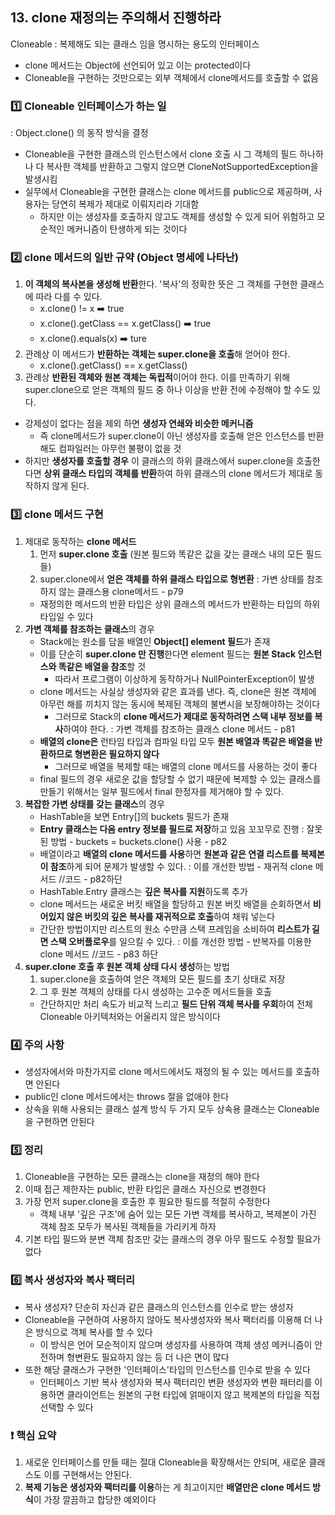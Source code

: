 ## 13. clone 재정의는 주의해서 진행하라
Cloneable : 복제해도 되는 클래스 임을 명시하는 용도의 인터페이스
* clone 메서드는 Object에 선언되어 있고 이는 protected이다
* Cloneable을 구현하는 것만으로는 외부 객체에서 clone메서드를 호출할 수 없음
### 1️⃣ Cloneable 인터페이스가 하는 일
: Object.clone() 의 동작 방식을 결정
* Cloneable을 구현한 클래스의 인스턴스에서 clone 호출 시 그 객체의 필드 하나하나 다 복사한 객체를 반환하고 그렇지 않으면 CloneNotSupportedException을 발생시킴
* 실무에서 Cloneable을 구현한 클래스는 clone 메서드를 public으로 제공하며, 사용자는 당연히 복제가 제대로 이뤄지리라 기대함
    * 하지만 이는 생성자를 호출하지 않고도 객체를 생성할 수 있게 되어 위험하고 모순적인 메커니즘이 탄생하게 되는 것이다
### 2️⃣ clone 메서드의 일반 규약 (Object 명세에 나타난)
1. **이 객체의 복사본을 생성해 반환**한다. '복사'의 정확한 뜻은 그 객체를 구현한 클래스에 따라 다를 수 있다.
    * x.clone() != x ➡️ true
    * x.clone().getClass == x.getClass() ➡️ true
    * x.clone().equals(x) ➡️ ture
2. 관례상 이 메서드가 **반환하는 객체는 super.clone을 호출**해 얻어야 한다.
    * x.clone().getClass() == x.getClass()
3. 관례상 **반환된 객체와 원본 객체는 독립적**이어야 한다. 이를 만족하기 위해 super.clone으로 얻은 객체의 필드 중 하나 이상을 반환 전에 수정해야 할 수도 있다.
* 강제성이 없다는 점을 제외 하면 **생성자 연쇄와 비슷한 메커니즘**
    * 즉 clone메서드가 super.clone이 아닌 생성자를 호출해 얻은 인스턴스를 반환해도 컴파일러는 아무런 불평이 없을 것
* 하지만 **생성자를 호출할 경우** 이 클래스의 하위 클래스에서 super.clone을 호출한다면 **상위 클래스 타입의 객체를 반환**하여 하위 클래스의 clone 메서드가 제대로 동작하지 않게 된다.
### 3️⃣ clone 메서드 구현
1. 제대로 동작하는 **clone 메서드**
    1. 먼저 **super.clone 호출** (원본 필드와 똑같은 값을 갖는 클래스 내의 모든 필드들)
    2. super.clone에서 **얻은 객체를 하위 클래스 타입으로 형변환**
: 가변 상태를 참조하지 않는 클래스용 clone메서드 - p79
    * 재정의한 메서드의 반환 타입은 상위 클래스의 메서드가 반환하는 타입의 하위 타입일 수 있다
2. **가변 객체를 참조하는 클래스**의 경우
    * Stack에는 원소를 담을 배열인 **Object[] element 필드**가 존재
    * 이를 단순히 **super.clone 만 진행**한다면 element 필드는 **원본 Stack 인스턴스와 똑같은 배열을 참조**할 것
        * 따라서 프로그램이 이상하게 동작하거나 NullPointerException이 발생
    * clone 메서드는 사실상 생성자와 같은 효과를 낸다. 즉, clone은 원본 객체에 아무런 해를 끼치지 않는 동시에 복제된 객체의 불변시을 보장해야하는 것이다
        * 그러므로 Stack의 **clone 메서드가 제대로 동작하려면 스택 내부 정보를 복사**하여야 한다.
: 가변 객체를 참조하는 클래스 clone 메서드 - p81
    * **배열의 clone은** 런타임 타입과 컴파일 타입 모두 **원본 배열과 똑같은 배열을 반환하므로 형변환은 필요하지 않다**
        * 그러므로 배열을 복제할 때는 배열의 clone 메서드를 사용하는 것이 좋다
    * final 필드의 경우 새로운 값을 할당할 수 없기 때문에 복제할 수 있는 클래스를 만들기 위해서는 일부 필드에서 final 한정자를 제거해야 할 수 있다.
3. **복잡한 가변 상태를 갖는 클래스**의 경우
    * HashTable을 보면 Entry[]의 buckets 필드가 존재
    * **Entry 클래스는 다음 entry 정보를 필드로 저장**하고 있음 꼬꼬무로 진행
: 잘못된 방법 - buckets = buckets.clone() 사용 - p82
    * 배열이라고 **배열의 clone 메서드를 사용**하면 **원본과 같은 연결 리스트를 복제본이 참조**하게 되어 문제가 발생할 수 있다. 
: 이를 개선한 방법 - 재귀적 clone 메서드 //코드 - p82하단
    * HashTable.Entry 클래스는 **깊은 복사를 지원**하도록 추가
    * clone 메서드는 새로운 버킷 배열을 할당하고 원본 버킷 배열을 순회하면서 **비어있지 않은 버킷의 깊은 복사를 재귀적으로 호출**하여 채워 넣는다
    * 간단한 방법이지만 리스트의 원소 수만큼 스택 프레임을 소비하여 **리스트가 길면 스택 오버플로우**를 일으킬 수 있다.
: 이를 개선한 방법 - 반복자를 이용한 clone 메서드 //코드 - p83 하단
4. **super.clone 호출 후 원본 객체 상태 다시 생성**하는 방법
    1. super.clone을 호출하여 얻은 객체의 모든 필드를 초기 상태로 저장
    2. 그 후 원본 객체의 상태를 다시 생성하는 고수준 메서드들을 호출
    * 간단하지만 처리 속도가 비교적 느리고 **필드 단위 객체 복사를 우회**하여 전체 Cloneable 아키텍처와는 어울리지 않은 방식이다
### 4️⃣ 주의 사항
* 생성자에서와 마찬가지로 clone 메서드에서도 재정의 될 수 있는 메서드를 호출하면 안된다
* public인 clone 메서드에서는 throws 절을 없애야 한다
* 상속을 위해 사용되는 클래스 설계 방식 두 가지 모두 상속용 클래스는 Cloneable을 구현하면 안된다
### 5️⃣ 정리
1. Cloneable을 구현하는 모든 클래스는 clone을 재정의 해야 한다
2. 이때 접근 제한자는 public, 반환 타입은 클래스 자신으로 변경한다
3. 가장 먼저 super.clone을 호출한 후 필요한 필드를 적절히 수정한다
    * 객체 내부 '깊은 구조'에 숨어 있는 모든 가변 객체를 복사하고, 복제본이 가진 객체 참조 모두가 복사된 객체들을 가리키게 하자
4. 기본 타입 필드와 분변 객체 참조만 갖는 클래스의 경우 아무 필드도 수정할 필요가 없다
### 6️⃣ 복사 생성자와 복사 팩터리
* 복사 생성자? 단순히 자신과 같은 클래스의 인스턴스를 인수로 받는 생성자
* Cloneable을 구현하여 사용하지 않아도 복사생성자와 복사 팩터리를 이용해 더 나은 방식으로 객체 복사를 할 수 있다
    * 이 방식은 언어 모순적이지 않으며 생성자를 사용하여 객체 생성 메커니즘이 안전하며 형변환도 필요하지 않는 등 더 나은 면이 많다
* 또한 해당 클래스가 구현한 '인터페이스'타입의 인스턴스를 인수로 받을 수 있다
    * 인터페이스 기반 복사 생성자와 복사 팩터리인 변환 생성자와 변환 패터리를 이용하면 클라이언트는 원본의 구현 타입에 얽매이지 않고 복제본의 타입을 직접 선택할 수 있다
### ❗ 핵심 요약
1. 새로운 인터페이스를 만들 때는 절대 Cloneable을 확장해서는 안되며, 새로운 클래스도 이를 구현해서는 안된다.
2. **복제 기능은 생성자와 팩터리를 이용**하는 게 최고이지만 **배열만은 clone 메서드 방식**이 가장 깔끔하고 합당한 예외이다
